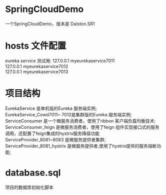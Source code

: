 # SpringCloudDemo
一个SpringCloudDemo，版本是 Dalston.SR1

# hosts 文件配置
eureka service 测试用: 
127.0.0.1       myeurekaservice7011  
127.0.0.1       myeurekaservice7012  
127.0.0.1       myeurekaservice7013  


# 项目结构
EurekaService 是单机版的Eureka 服务端实例;  
EurekaService_Cowd7011~ 7012是集群版的Eureka 服务端实例;  
ServiceConsumer 是一个微服务消费者，使用了ribbon 客户端负载均衡技术;  
ServiceConsumer_feign 是微服务消费者，使用了feign 组件实现接口式的服务调用，还配置了feign集成的hystrix服务降级功能  
ServiceProvider_8081~8083 是微服务提供者集群;
ServiceProvider_8081_hystrix 是微服务提供者,使用了hystrix提供的服务熔断功能;  

# database.sql
项目的数据库初始化脚本  
 
